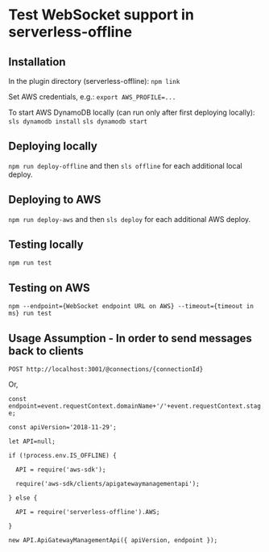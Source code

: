 # Test WebSocket support in serverless-offline

## Installation

In the plugin directory (serverless-offline): `npm link`

Set AWS credentials, e.g.: `export AWS_PROFILE=...`

To start AWS DynamoDB locally (can run only after first deploying locally): `sls dynamodb install` `sls dynamodb start`


## Deploying locally

`npm run deploy-offline` and then `sls offline` for each additional local deploy.


## Deploying to AWS

`npm run deploy-aws` and then `sls deploy` for each additional AWS deploy.


## Testing locally

`npm run test`


## Testing on AWS

`npm --endpoint={WebSocket endpoint URL on AWS} --timeout={timeout in ms} run test`


## Usage Assumption - In order to send messages back to clients
 
`POST http://localhost:3001/@connections/{connectionId}`

Or,

`const endpoint=event.requestContext.domainName+'/'+event.requestContext.stage;`

`const apiVersion='2018-11-29';`

`let API=null;`

`if (!process.env.IS_OFFLINE) {`

`  API = require('aws-sdk');`

`  require('aws-sdk/clients/apigatewaymanagementapi');`

`} else {`

`  API = require('serverless-offline').AWS;`

`}`

`new API.ApiGatewayManagementApi({ apiVersion, endpoint });`



